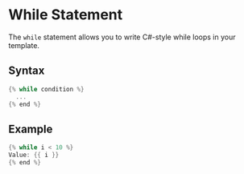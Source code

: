 ﻿# While Statement

The `while` statement allows you to write C#-style while loops in your template.

## Syntax

```c#
{% while condition %}
  ...
{% end %}
```

## Example

```c#
{% while i < 10 %}
Value: {{ i }}
{% end %}
```
